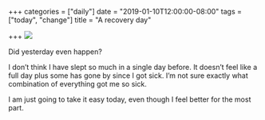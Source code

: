 +++
categories = ["daily"]
date = "2019-01-10T12:00:00-08:00"
tags = ["today", "change"]
title = "A recovery day"

+++
![](/uploads/8914EAB1-7E54-43FF-9C44-BF50FA665A12.jpeg)

Did yesterday even happen?

I don’t think I have slept so much in a single day before. It doesn’t feel like a full day plus some has gone by since I got sick. I’m not sure exactly what combination of everything got me so sick.

I am just going to take it easy today, even though I feel better for the most part. 